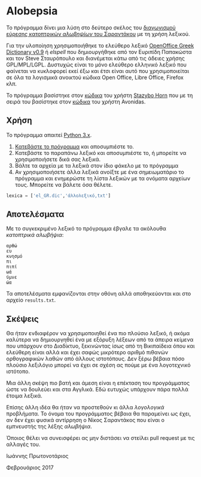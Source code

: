 # Alobepsia
Το πρόγραμμα δίνει μια λύση στο δεύτερο σκέλος του [διαγωνισμού εύρεσης κατοπτρικών *αλωβηψίων* του Σαραντάκου](https://sarantakos.wordpress.com/2017/02/10/atbash) με τη χρήση λεξικού.

Για την υλοποίηση χρησιμοποιήθηκε το ελεύθερο λεξικό [OpenOffice Greek Dictionary v0.9](http://www.elspell.gr/) ή *elspell* που δημιουργήθηκε από τον Ευριπίδη Παπακώστα και τον Steve Σταυρόπουλο και διανέμεται κάτω από τις άδειες χρήσης GPL/MPL/LGPL. Δυστυχώς είναι το μόνο ελεύθερο ελληνικό λεξικό που φαίνεται να κυκλοφορεί εκεί έξω και έτσι είναι αυτό που χρησιμοποιείται σε όλα τα λογισμικά ανοικτού κώδικα Open Office, Libre Office, Firefox κλπ.

Το πρόγραμμα βασίστηκε στον [κώδικα](https://sarantakos.wordpress.com/2017/02/10/atbash/#comment-413939) του χρήστη [Stazybο Hοrn](https://malvumaldit.wordpress.com/) που με τη σειρά του βασίστηκε στον [κώδικα](https://sarantakos.wordpress.com/2017/02/10/atbash/#comment-413901) του χρήστη Avonidas.

## Χρήση

Το πρόγραμμα απαιτεί [Python 3.x](https://www.python.org/downloads/).

1. [Κατεβάστε το πρόγραμμα](https://github.com/Protonotarios/Alobepsia/releases/) και αποσυμπιέστε το.
2. Κατεβάστε το παραπάνω λεξικό και αποσυμπιέστε το, ή μπορείτε να χρησιμοποιήσετε δικά σας λεξικά.
3. Βάλτε τα αρχεία με τα λεξικά στον ίδιο φάκελο με το πρόγραμμα
4. Αν χρησιμοποιήσετε άλλα λεξικά ανοίξτε με ένα σημειωματάριο το πρόγραμμα και ενημερώστε τη λίστα λεξικών με τα ονόματα αρχείων τους. Μπορείτε να βάλετε όσα θέλετε.
```python
lexica = ['el_GR.dic','άλλολεξικό,txt']
``` 

## Αποτελέσματα

Με το συγκεκριμένο λεξικό το πρόγραμμα έβγαλε τα ακόλουθα *κατοπτρικά αλωβήψια*:
```
αρθώ
ευ
κνησμό
πι
πιπί
ωά
ύμνε
ώα
```

Τα αποτελέσματα εμφανίζονται στην οθόνη αλλά αποθηκεύονται και στο αρχείο `results.txt`.

## Σκέψεις

Θα ήταν ενδιαφέρον να χρησιμοποιηθεί ένα πιο πλούσιο λεξικό, ή ακόμα καλύτερα να δημιουργηθεί ένα με εξόρυξη λέξεων από τα άπειρα κείμενα που υπάρχουν στο Διαδίκτυο, ξεκινώντας ίσως από τη Βικιπαίδεια όπου και ελεύθερη είναι αλλά και έχει σαφώς μικρότερο αριθμό πιθανών ορθογραφικών λαθών από άλλους ιστοτόπους. Δεν ξέρω βέβαια πόσο πλούσιο λεξιλόγιο μπορεί να έχει σε σχέση ας πούμε με ένα λογοτεχνικό ιστότοπο.

Μια άλλη σκέψη πιο βατή και άμεση είναι η επέκταση του προγράμματος ώστε να δουλεύει και στα Αγγλικά. Εδώ ευτυχώς υπάρχουν πάρα πολλά έτοιμα λεξικά.

Επίσης άλλη ιδέα θα ήταν να προστεθούν κι άλλα *λογολογικά* προβλήματα. Το όνομα του προγράμματος βέβαια θα παραμείνει ως έχει, αν δεν έχει φυσικά αντίρρηση ο Νίκος Σαραντάκος που είναι ο εμπνευστής της λέξης *αλωβήψια*.

Όποιος θέλει να συνεισφέρει ας μην διστάσει να στείλει pull request με τις αλλαγές του.

Ιωάννης Πρωτονοτάριος

Φεβρουάριος 2017
